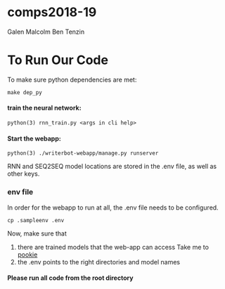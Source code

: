 # comps2018-19

Galen
Malcolm
Ben
Tenzin

# To Run Our Code

To make sure python dependencies are met:
```
make dep_py
```

#### <a name="train"></a>train the neural network:
```
python(3) rnn_train.py <args in cli help>
```

#### Start the webapp:
```
python(3) ./writerbot-webapp/manage.py runserver
```
RNN and SEQ2SEQ model locations are stored in the .env file, as well as other keys.

### env file

In order for the webapp to run at all, the .env file needs to be configured.

```
cp .sampleenv .env
```
Now, make sure that 
1. there are trained models that the web-app can access
Take me to [pookie](#train)
2. the .env points to the right directories and model names 
#### Please run all code from the root directory
